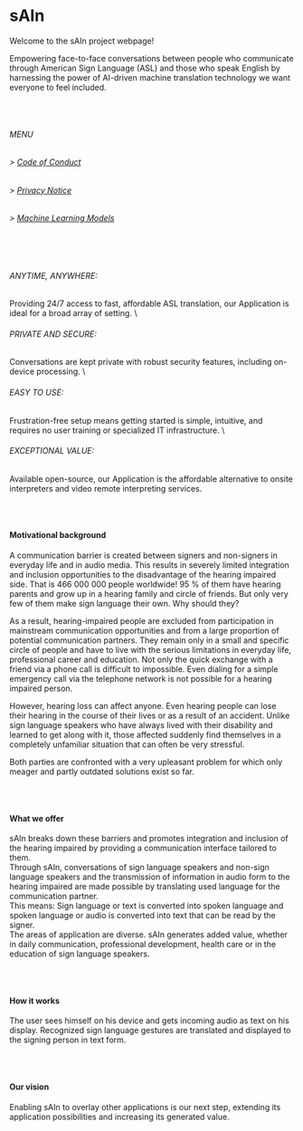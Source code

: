 # sAIn

Welcome to the sAIn project webpage!

Empowering face-to-face conversations between people who communicate through American Sign Language (ASL) and those who speak English by harnessing the power of AI-driven machine translation technology we want everyone to feel included.
<pre>


</pre>
###### MENU

###### > [Code of Conduct](CODE_OF_CONDUCT.md)
###### > [Privacy Notice](PRIVACY_NOTICE.md)
###### > [Machine Learning Models](ML.md)
<pre>


</pre>
###### ANYTIME, ANYWHERE:
Providing 24/7 access to fast, affordable ASL translation, our Application is ideal for a broad array of setting.
\
###### PRIVATE AND SECURE:
Conversations are kept private with robust security features, including on-device processing.
\
###### EASY TO USE:
Frustration-free setup means getting started is simple, intuitive, and requires no user training or specialized IT infrastructure.
\
###### EXCEPTIONAL VALUE:
Available open-source, our Application is the affordable alternative to onsite interpreters and video remote interpreting services.
<pre>


</pre>
#### Motivational background

A communication barrier is created between signers and non-signers in everyday life and in audio media. This results in severely limited integration and inclusion opportunities to the disadvantage of the hearing impaired side. That is 466 000 000 people worldwide!
95 % of them have hearing parents and grow up in a hearing family and circle of friends. But only very few of them make sign language their own. Why should they?

As a result, hearing-impaired people are excluded from participation in mainstream communication opportunities and from a large proportion of potential communication partners. They remain only in a small and specific circle of people and have to live with the serious limitations in everyday life, professional career and education. Not only the quick exchange with a friend via a phone call is difficult to impossible. Even dialing for a simple emergency call via the telephone network is not possible for a hearing impaired person.

However, hearing loss can affect anyone. Even hearing people can lose their hearing in the course of their lives or as a result of an accident. Unlike sign language speakers who have always lived with their disability and learned to get along with it, those affected suddenly find themselves in a completely unfamiliar situation that can often be very stressful.

Both parties are confronted with a very upleasant problem for which only meager and partly outdated solutions exist so far.
<pre>


</pre>
#### What we offer

sAIn breaks down these barriers and promotes integration and inclusion of the hearing impaired by providing a communication interface tailored to them. 
\
Through sAIn, conversations of sign language speakers and non-sign language speakers and the transmission of information in audio form to the hearing impaired are made possible by translating used language for the communication partner. 
\
This means: 
Sign language or text is converted into spoken language and spoken language or audio is converted into text that can be read by the signer.
\
The areas of application are diverse. sAIn generates added value, whether in daily communication, professional development, health care or in the education of sign language speakers.
<pre>


</pre>
#### How it works

The user sees himself on his device and gets incoming audio as text on his display. Recognized sign language gestures are translated and displayed to the signing person in text form.
<pre>


</pre>
#### Our vision

Enabling sAIn to overlay other applications is our next step, extending its application possibilities and increasing its generated value.
 